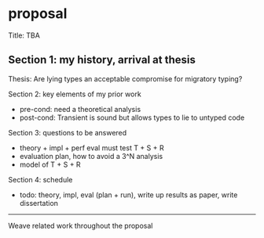 proposal
===

Title: TBA

Section 1: my history, arrival at thesis
- 

Thesis: Are lying types an acceptable compromise for migratory typing?

Section 2: key elements of my prior work
- pre-cond: need a theoretical analysis
- post-cond: Transient is sound but allows types to lie to untyped code

Section 3: questions to be answered
- theory + impl + perf eval must test T + S + R
- evaluation plan, how to avoid a 3^N analysis
- model of T + S + R

Section 4: schedule
- todo: theory, impl, eval (plan + run), write up results as paper, write
  dissertation

- - -

Weave related work throughout the proposal
